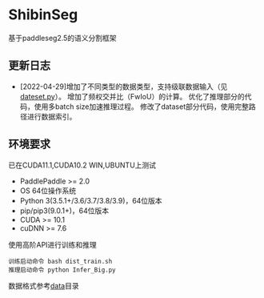 # ShibinSeg
基于paddleseg2.5的语义分割框架
## 更新日志
* [2022-04-29]增加了不同类型的数据类型，支持级联数据输入（见[dateset.py](./paddleseg/datasets/dataset.py)）。
  增加了频权交并比（FwIoU）的计算。
  优化了推理部分的代码，使用多batch size加速推理过程。
  修改了dataset部分代码，使用完整路径进行数据索引。

## 环境要求
已在CUDA11.1,CUDA10.2  WIN,UBUNTU上测试

- PaddlePaddle >= 2.0
- OS 64位操作系统
- Python 3(3.5.1+/3.6/3.7/3.8/3.9)，64位版本
- pip/pip3(9.0.1+)，64位版本
- CUDA >= 10.1 
- cuDNN >= 7.6

使用高阶API进行训练和推理
```
训练启动命令 bash dist_train.sh
推理启动命令 python Infer_Big.py
```

数据格式参考[data](./data)目录
